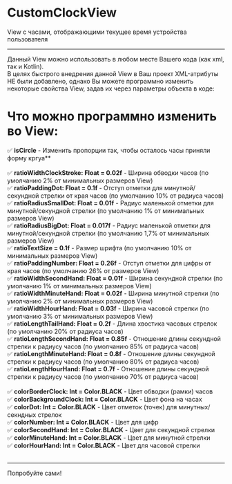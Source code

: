 # CustomClockView
View с часами, отображающими текущее время устройства пользователя
____
Данный View можно использовать в любом месте Вашего кода (как xml, так и Kotlin). <br/>
В целях быстрого внедрения данной View в Ваш проект XML-атрибуты НЕ были добавлено, однако Вы можете программно изменить некоторые свойства View, задав их через параметры объекта в коде:
# Что можно программно изменить во View:
✅ **isCircle**                             - Изменить пропорции так, чтобы осталось часы приняли форму кргуа**<br/>
<br/>
✅ **ratioWidthClockStroke: Float = 0.02f** - Ширина обводки часов (по умолчанию 2% от минимальных размеров View)<br/>
✅ **ratioPaddingDot: Float = 0.1f**        - Отступ отметки для минутной/секундной стрелки от края часов (по умолчанию 10% от радиуса часов)<br/>
✅ **ratioRadiusSmallDot: Float = 0.01f**   - Радиус маленькой отметки для минутной/секундной стрелки (по умолчанию 1% от минимальных размеров View)<br/>
✅ **ratioRadiusBigDot: Float = 0.017f**    - Радиус маленькой отметки для минутной/секундной стрелки (по умолчанию 1,7% от минимальных размеров View)<br/>
✅ **ratioTextSize = 0.1f**                 - Размер шрифта (по умолчанию 10% от минимальных размеров View)<br/>
✅ **ratioPaddingNumber: Float = 0.26f**    - Отступ отметки для цифры от края часов (по умолчанию 26% от размеров View)<br/>
✅ **ratioWidthSecondHand: Float = 0.01f**  - Ширина секундной стрелки (по умолчанию 1% от минимальных размеров View)<br/>
✅ **ratioWidthMinuteHand: Float = 0.02f**  - Ширина минутной стрелки (по умолчанию 2% от минимальных размеров View)<br/>
✅ **ratioWidthHourHand: Float = 0.03f**    - Ширина часовой стрелки (по умолчанию 3% от минимальных размеров View)<br/>
✅ **ratioLengthTailHand: Float = 0.2f**    - Длина хвостика часовых стрелок (по умолчанию 20% от радиуса часов)<br/>
✅ **ratioLengthSecondHand: Float = 0.85f** - Отношение длины секундной стрелки к радиусу часов (по умолчанию 85% от радиуса часов)<br/>
✅ **ratioLengthMinuteHand: Float = 0.8f**  - Отношение длины секундной стрелки к радиусу часов (по умолчанию 80% от радиуса часов)<br/>
✅ **ratioLengthHourHand: Float = 0.7f**    - Отношение длины секундной стрелки к радиусу часов (по умолчанию 70% от радиуса часов)<br/>
<br/>
✅ **colorBorderClock: Int = Color.BLACK**     - Цвет обводки (рамки) часов<br/>
✅ **colorBackgroundClock: Int = Color.BLACK** - Цвет фона на часах<br/>
✅ **colorDot: Int = Color.BLACK**             - Цвет отметок (точек) для минутных/секндных стрелок<br/>
✅ **colorNumber: Int = Color.BLACK**          - Цвет для цифр<br/>
✅ **colorSecondHand: Int = Color.BLACK**      - Цвет для секундной стрелки<br/>
✅ **colorMinuteHand: Int = Color.BLACK**      - Цвет для минутной стрелки<br/>
✅ **colorHourHand: Int = Color.BLACK**        - Цвет для часовой стрелки<br/>
<br/>
____
Попробуйте сами!
